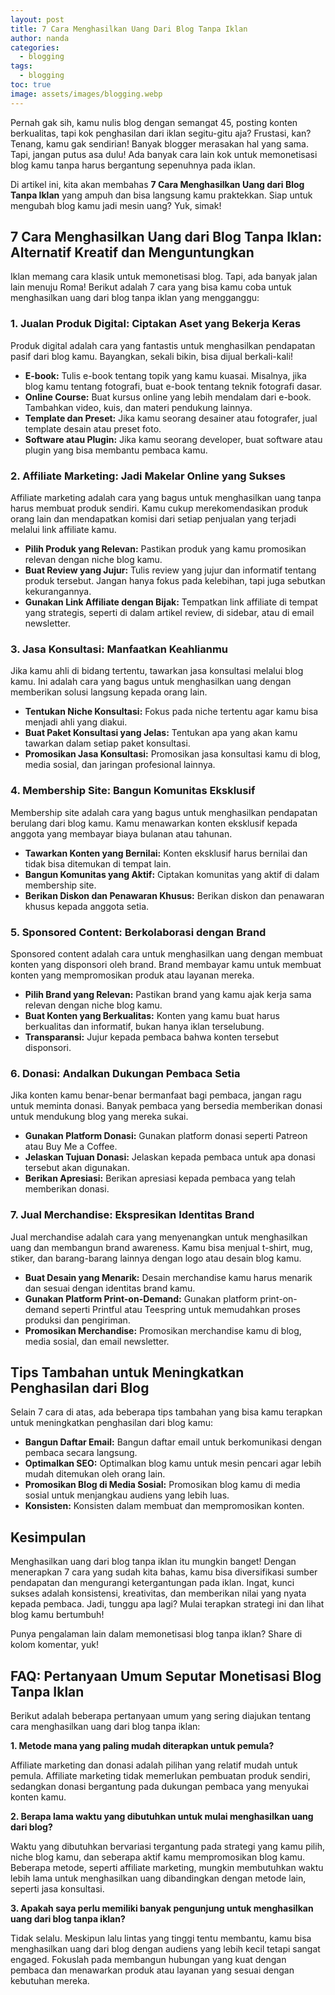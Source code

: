 ```yaml
---
layout: post
title: 7 Cara Menghasilkan Uang Dari Blog Tanpa Iklan
author: nanda
categories:
  - blogging
tags:
  - blogging
toc: true
image: assets/images/blogging.webp
---
```



Pernah gak sih, kamu nulis blog dengan semangat 45, posting konten berkualitas, tapi kok penghasilan dari iklan segitu-gitu aja? Frustasi, kan? Tenang, kamu gak sendirian! Banyak blogger merasakan hal yang sama. Tapi, jangan putus asa dulu! Ada banyak cara lain kok untuk memonetisasi blog kamu tanpa harus bergantung sepenuhnya pada iklan.

Di artikel ini, kita akan membahas **7 Cara Menghasilkan Uang dari Blog Tanpa Iklan** yang ampuh dan bisa langsung kamu praktekkan. Siap untuk mengubah blog kamu jadi mesin uang? Yuk, simak!

## 7 Cara Menghasilkan Uang dari Blog Tanpa Iklan: Alternatif Kreatif dan Menguntungkan

Iklan memang cara klasik untuk memonetisasi blog. Tapi, ada banyak jalan lain menuju Roma! Berikut adalah 7 cara yang bisa kamu coba untuk menghasilkan uang dari blog tanpa iklan yang mengganggu:

### 1\. Jualan Produk Digital: Ciptakan Aset yang Bekerja Keras

Produk digital adalah cara yang fantastis untuk menghasilkan pendapatan pasif dari blog kamu. Bayangkan, sekali bikin, bisa dijual berkali-kali!

- **E-book:** Tulis e-book tentang topik yang kamu kuasai. Misalnya, jika blog kamu tentang fotografi, buat e-book tentang teknik fotografi dasar.
- **Online Course:** Buat kursus online yang lebih mendalam dari e-book. Tambahkan video, kuis, dan materi pendukung lainnya.
- **Template dan Preset:** Jika kamu seorang desainer atau fotografer, jual template desain atau preset foto.
- **Software atau Plugin:** Jika kamu seorang developer, buat software atau plugin yang bisa membantu pembaca kamu.

### 2\. Affiliate Marketing: Jadi Makelar Online yang Sukses

Affiliate marketing adalah cara yang bagus untuk menghasilkan uang tanpa harus membuat produk sendiri. Kamu cukup merekomendasikan produk orang lain dan mendapatkan komisi dari setiap penjualan yang terjadi melalui link affiliate kamu.

- **Pilih Produk yang Relevan:** Pastikan produk yang kamu promosikan relevan dengan niche blog kamu.
- **Buat Review yang Jujur:** Tulis review yang jujur dan informatif tentang produk tersebut. Jangan hanya fokus pada kelebihan, tapi juga sebutkan kekurangannya.
- **Gunakan Link Affiliate dengan Bijak:** Tempatkan link affiliate di tempat yang strategis, seperti di dalam artikel review, di sidebar, atau di email newsletter.

### 3\. Jasa Konsultasi: Manfaatkan Keahlianmu

Jika kamu ahli di bidang tertentu, tawarkan jasa konsultasi melalui blog kamu. Ini adalah cara yang bagus untuk menghasilkan uang dengan memberikan solusi langsung kepada orang lain.

- **Tentukan Niche Konsultasi:** Fokus pada niche tertentu agar kamu bisa menjadi ahli yang diakui.
- **Buat Paket Konsultasi yang Jelas:** Tentukan apa yang akan kamu tawarkan dalam setiap paket konsultasi.
- **Promosikan Jasa Konsultasi:** Promosikan jasa konsultasi kamu di blog, media sosial, dan jaringan profesional lainnya.

### 4\. Membership Site: Bangun Komunitas Eksklusif

Membership site adalah cara yang bagus untuk menghasilkan pendapatan berulang dari blog kamu. Kamu menawarkan konten eksklusif kepada anggota yang membayar biaya bulanan atau tahunan.

- **Tawarkan Konten yang Bernilai:** Konten eksklusif harus bernilai dan tidak bisa ditemukan di tempat lain.
- **Bangun Komunitas yang Aktif:** Ciptakan komunitas yang aktif di dalam membership site.
- **Berikan Diskon dan Penawaran Khusus:** Berikan diskon dan penawaran khusus kepada anggota setia.

### 5\. Sponsored Content: Berkolaborasi dengan Brand

Sponsored content adalah cara untuk menghasilkan uang dengan membuat konten yang disponsori oleh brand. Brand membayar kamu untuk membuat konten yang mempromosikan produk atau layanan mereka.

- **Pilih Brand yang Relevan:** Pastikan brand yang kamu ajak kerja sama relevan dengan niche blog kamu.
- **Buat Konten yang Berkualitas:** Konten yang kamu buat harus berkualitas dan informatif, bukan hanya iklan terselubung.
- **Transparansi:** Jujur kepada pembaca bahwa konten tersebut disponsori.

### 6\. Donasi: Andalkan Dukungan Pembaca Setia

Jika konten kamu benar-benar bermanfaat bagi pembaca, jangan ragu untuk meminta donasi. Banyak pembaca yang bersedia memberikan donasi untuk mendukung blog yang mereka sukai.

- **Gunakan Platform Donasi:** Gunakan platform donasi seperti Patreon atau Buy Me a Coffee.
- **Jelaskan Tujuan Donasi:** Jelaskan kepada pembaca untuk apa donasi tersebut akan digunakan.
- **Berikan Apresiasi:** Berikan apresiasi kepada pembaca yang telah memberikan donasi.

### 7\. Jual Merchandise: Ekspresikan Identitas Brand

Jual merchandise adalah cara yang menyenangkan untuk menghasilkan uang dan membangun brand awareness. Kamu bisa menjual t-shirt, mug, stiker, dan barang-barang lainnya dengan logo atau desain blog kamu.

- **Buat Desain yang Menarik:** Desain merchandise kamu harus menarik dan sesuai dengan identitas brand kamu.
- **Gunakan Platform Print-on-Demand:** Gunakan platform print-on-demand seperti Printful atau Teespring untuk memudahkan proses produksi dan pengiriman.
- **Promosikan Merchandise:** Promosikan merchandise kamu di blog, media sosial, dan email newsletter.

## Tips Tambahan untuk Meningkatkan Penghasilan dari Blog

Selain 7 cara di atas, ada beberapa tips tambahan yang bisa kamu terapkan untuk meningkatkan penghasilan dari blog kamu:

- **Bangun Daftar Email:** Bangun daftar email untuk berkomunikasi dengan pembaca secara langsung.
- **Optimalkan SEO:** Optimalkan blog kamu untuk mesin pencari agar lebih mudah ditemukan oleh orang lain.
- **Promosikan Blog di Media Sosial:** Promosikan blog kamu di media sosial untuk menjangkau audiens yang lebih luas.
- **Konsisten:** Konsisten dalam membuat dan mempromosikan konten.

## Kesimpulan

Menghasilkan uang dari blog tanpa iklan itu mungkin banget! Dengan menerapkan 7 cara yang sudah kita bahas, kamu bisa diversifikasi sumber pendapatan dan mengurangi ketergantungan pada iklan. Ingat, kunci sukses adalah konsistensi, kreativitas, dan memberikan nilai yang nyata kepada pembaca. Jadi, tunggu apa lagi? Mulai terapkan strategi ini dan lihat blog kamu bertumbuh!

Punya pengalaman lain dalam memonetisasi blog tanpa iklan? Share di kolom komentar, yuk!

## FAQ: Pertanyaan Umum Seputar Monetisasi Blog Tanpa Iklan

Berikut adalah beberapa pertanyaan umum yang sering diajukan tentang cara menghasilkan uang dari blog tanpa iklan:

**1\. Metode mana yang paling mudah diterapkan untuk pemula?**

Affiliate marketing dan donasi adalah pilihan yang relatif mudah untuk pemula. Affiliate marketing tidak memerlukan pembuatan produk sendiri, sedangkan donasi bergantung pada dukungan pembaca yang menyukai konten kamu.

**2\. Berapa lama waktu yang dibutuhkan untuk mulai menghasilkan uang dari blog?**

Waktu yang dibutuhkan bervariasi tergantung pada strategi yang kamu pilih, niche blog kamu, dan seberapa aktif kamu mempromosikan blog kamu. Beberapa metode, seperti affiliate marketing, mungkin membutuhkan waktu lebih lama untuk menghasilkan uang dibandingkan dengan metode lain, seperti jasa konsultasi.

**3\. Apakah saya perlu memiliki banyak pengunjung untuk menghasilkan uang dari blog tanpa iklan?**

Tidak selalu. Meskipun lalu lintas yang tinggi tentu membantu, kamu bisa menghasilkan uang dari blog dengan audiens yang lebih kecil tetapi sangat engaged. Fokuslah pada membangun hubungan yang kuat dengan pembaca dan menawarkan produk atau layanan yang sesuai dengan kebutuhan mereka.

